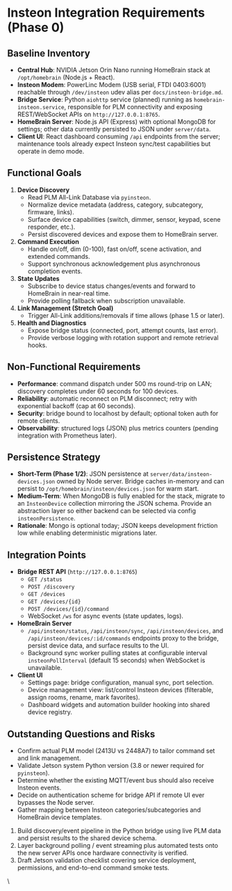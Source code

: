 # Insteon Integration Requirements (Phase 0)

## Baseline Inventory
- **Central Hub**: NVIDIA Jetson Orin Nano running HomeBrain stack at `/opt/homebrain` (Node.js + React).
- **Insteon Modem**: PowerLinc Modem (USB serial, FTDI 0403:6001) reachable through `/dev/insteon` udev alias per `docs/insteon-bridge.md`.
- **Bridge Service**: Python `aiohttp` service (planned) running as `homebrain-insteon.service`, responsible for PLM connectivity and exposing REST/WebSocket APIs on `http://127.0.0.1:8765`.
- **HomeBrain Server**: Node.js API (Express) with optional MongoDB for settings; other data currently persisted to JSON under `server/data`.
- **Client UI**: React dashboard consuming `/api` endpoints from the server; maintenance tools already expect Insteon sync/test capabilities but operate in demo mode.

## Functional Goals
1. **Device Discovery**
   - Read PLM All-Link Database via `pyinsteon`.
   - Normalize device metadata (address, category, subcategory, firmware, links).
   - Surface device capabilities (switch, dimmer, sensor, keypad, scene responder, etc.).
   - Persist discovered devices and expose them to HomeBrain server.
2. **Command Execution**
   - Handle on/off, dim (0-100), fast on/off, scene activation, and extended commands.
   - Support synchronous acknowledgement plus asynchronous completion events.
3. **State Updates**
   - Subscribe to device status changes/events and forward to HomeBrain in near-real time.
   - Provide polling fallback when subscription unavailable.
4. **Link Management (Stretch Goal)**
   - Trigger All-Link additions/removals if time allows (phase 1.5 or later).
5. **Health and Diagnostics**
   - Expose bridge status (connected, port, attempt counts, last error).
   - Provide verbose logging with rotation support and remote retrieval hooks.

## Non-Functional Requirements
- **Performance**: command dispatch under 500 ms round-trip on LAN; discovery completes under 60 seconds for 100 devices.
- **Reliability**: automatic reconnect on PLM disconnect; retry with exponential backoff (cap at 60 seconds).
- **Security**: bridge bound to localhost by default; optional token auth for remote clients.
- **Observability**: structured logs (JSON) plus metrics counters (pending integration with Prometheus later).

## Persistence Strategy
- **Short-Term (Phase 1/2)**: JSON persistence at `server/data/insteon-devices.json` owned by Node server. Bridge caches in-memory and can persist to `/opt/homebrain/insteon/devices.json` for warm start.
- **Medium-Term**: When MongoDB is fully enabled for the stack, migrate to an `InsteonDevice` collection mirroring the JSON schema. Provide an abstraction layer so either backend can be selected via config `insteonPersistence`.
- **Rationale**: Mongo is optional today; JSON keeps development friction low while enabling deterministic migrations later.

## Integration Points
- **Bridge REST API** (`http://127.0.0.1:8765`)
  - `GET /status`
  - `POST /discovery`
  - `GET /devices`
  - `GET /devices/{id}`
  - `POST /devices/{id}/command`
  - WebSocket `/ws` for async events (state updates, logs).
- **HomeBrain Server**
  - `/api/insteon/status`, `/api/insteon/sync`, `/api/insteon/devices`, and `/api/insteon/devices/:id/commands` endpoints proxy to the bridge, persist device data, and surface results to the UI.
  - Background sync worker pulling states at configurable interval `insteonPollInterval` (default 15 seconds) when WebSocket is unavailable.
- **Client UI**
  - Settings page: bridge configuration, manual sync, port selection.
  - Device management view: list/control Insteon devices (filterable, assign rooms, rename, mark favorites).
  - Dashboard widgets and automation builder hooking into shared device registry.

## Outstanding Questions and Risks
- Confirm actual PLM model (2413U vs 2448A7) to tailor command set and link management.
- Validate Jetson system Python version (3.8 or newer required for `pyinsteon`).
- Determine whether the existing MQTT/event bus should also receive Insteon events.
- Decide on authentication scheme for bridge API if remote UI ever bypasses the Node server.
- Gather mapping between Insteon categories/subcategories and HomeBrain device templates.


1. Build discovery/event pipeline in the Python bridge using live PLM data and persist results to the shared device schema.
2. Layer background polling / event streaming plus automated tests onto the new server APIs once hardware connectivity is verified.
3. Draft Jetson validation checklist covering service deployment, permissions, and end-to-end command smoke tests.

\
